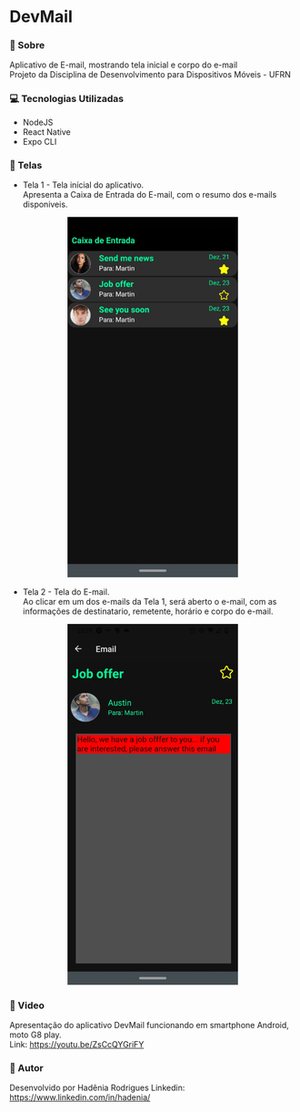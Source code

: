 # DevMail

### 🔎 Sobre
Aplicativo de E-mail, mostrando tela inicial e corpo do e-mail </br>
Projeto da Disciplina de Desenvolvimento para Dispositivos Móveis - UFRN

### 💻 Tecnologias Utilizadas
* NodeJS
* React Native
* Expo CLI

### 📱 Telas
* Tela 1 - Tela inícial do aplicativo. </br >Apresenta a Caixa de Entrada do E-mail, com o resumo dos e-mails disponiveis.
<p align="center">
  <img src="https://github.com/Hadenia/DevMail/blob/master/devemail/assets/tela1.jpeg" width="300" title="tela1">
</p>

* Tela 2 - Tela do E-mail.</br> Ao clicar em um dos e-mails da Tela 1, será aberto o e-mail, com as informações de destinatario, remetente, horário e corpo do e-mail.
<p align="center">
  <img src="https://github.com/Hadenia/DevMail/blob/master/devemail/assets/tela2.jpeg" width="300" title="tela2">
</p>

### 🎥 Video
Apresentação do aplicativo DevMail funcionando em smartphone Android, moto G8 play. </br>
Link: https://youtu.be/ZsCcQYGriFY

### 🦸 Autor
Desenvolvido por Hadênia Rodrigues
Linkedin: https://www.linkedin.com/in/hadenia/
